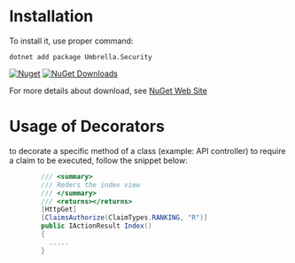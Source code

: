 
# Installation

To install it, use proper command:

```
dotnet add package Umbrella.Security 
```

[![Nuget](https://img.shields.io/nuget/v/Umbrella.Security.svg?style=plastic)](https://www.nuget.org/packages/Umbrella.Security/)
[![NuGet Downloads](https://img.shields.io/nuget/dt/Umbrella.Security.svg)](https://www.nuget.org/packages/Umbrella.Security/)

For more details about download, see [NuGet Web Site](https://www.nuget.org/packages/Umbrella.Security/)

# Usage of Decorators

to decorate a specific method of a class (example: API controller) to require a claim to be executed, follow the snippet below:

```c#
        /// <summary>
        /// Reders the index view
        /// </summary>
        /// <returns></returns>
        [HttpGet]
        [ClaimsAuthorize(ClaimTypes.RANKING, "R")]
        public IActionResult Index()
        {
          .....
        }
```
